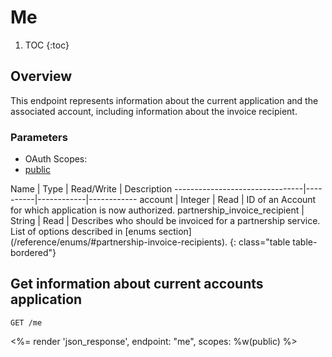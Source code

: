 # Me

1. TOC
{:toc}

## Overview

This endpoint represents information about the current application and the associated account, including information about the invoice recipient.

### Parameters
<ul class="nav nav-pills" role="tablist">
  <li class="disabled"><a>OAuth Scopes:</a></li>
  <li class="active"><a href="#public" role="tab" data-toggle="pill">public</a></li>
</ul>
<div class="tab-content" markdown="1">
  <div class="tab-pane active" id="public" markdown="1">
Name                            | Type     | Read/Write | Description
--------------------------------|----------|------------|------------
account                         | Integer  | Read       | ID of an Account for which application is now authorized.
partnership_invoice_recipient   | String   | Read       | Describes who should be invoiced for a partnership service. List of options described in [enums section](/reference/enums/#partnership-invoice-recipients).
{: class="table table-bordered"}
  </div>
</div>

## Get information about current accounts application

~~~
GET /me
~~~

<%= render 'json_response', endpoint: "me", scopes: %w(public) %>
